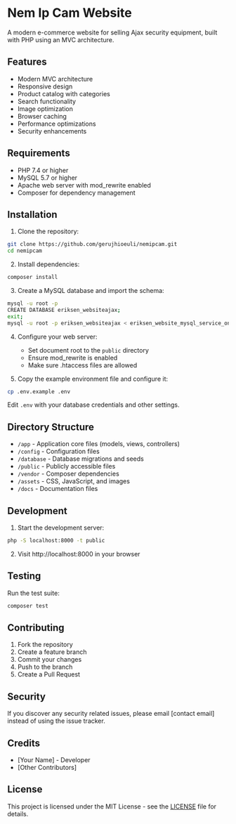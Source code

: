 # Nem Ip Cam Website

A modern e-commerce website for selling Ajax security equipment, built with PHP using an MVC architecture.

## Features

- Modern MVC architecture
- Responsive design
- Product catalog with categories
- Search functionality
- Image optimization
- Browser caching
- Performance optimizations
- Security enhancements

## Requirements

- PHP 7.4 or higher
- MySQL 5.7 or higher
- Apache web server with mod_rewrite enabled
- Composer for dependency management

## Installation

1. Clone the repository:
```bash
git clone https://github.com/gerujhioeuli/nemipcam.git
cd nemipcam
```

2. Install dependencies:
```bash
composer install
```

3. Create a MySQL database and import the schema:
```bash
mysql -u root -p
CREATE DATABASE eriksen_websiteajax;
exit;
mysql -u root -p eriksen_websiteajax < eriksen_website_mysql_service_one_com.sql
```

4. Configure your web server:
   - Set document root to the `public` directory
   - Ensure mod_rewrite is enabled
   - Make sure .htaccess files are allowed

5. Copy the example environment file and configure it:
```bash
cp .env.example .env
```
Edit `.env` with your database credentials and other settings.

## Directory Structure

- `/app` - Application core files (models, views, controllers)
- `/config` - Configuration files
- `/database` - Database migrations and seeds
- `/public` - Publicly accessible files
- `/vendor` - Composer dependencies
- `/assets` - CSS, JavaScript, and images
- `/docs` - Documentation files

## Development

1. Start the development server:
```bash
php -S localhost:8000 -t public
```

2. Visit http://localhost:8000 in your browser

## Testing

Run the test suite:
```bash
composer test
```

## Contributing

1. Fork the repository
2. Create a feature branch
3. Commit your changes
4. Push to the branch
5. Create a Pull Request

## Security

If you discover any security related issues, please email [contact email] instead of using the issue tracker.

## Credits

- [Your Name] - Developer
- [Other Contributors]

## License

This project is licensed under the MIT License - see the [LICENSE](LICENSE) file for details. 